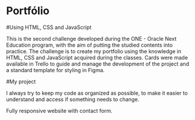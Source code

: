 # Portfólio 

#Using HTML, CSS and JavaScript

This is the second challenge developed during the ONE - Oracle Next Education program, with the aim of putting the studied contents into practice.
The challenge is to create my portfolio using the knowledge in HTML, CSS and JavaScript acquired during the classes.
Cards were made available in Trello to guide and manage the development of the project and a standard template for styling in Figma.


#My project

I always try to keep my code as organized as possible, to make it easier to understand and access if something needs to change.

Fully responsive website with contact form.
